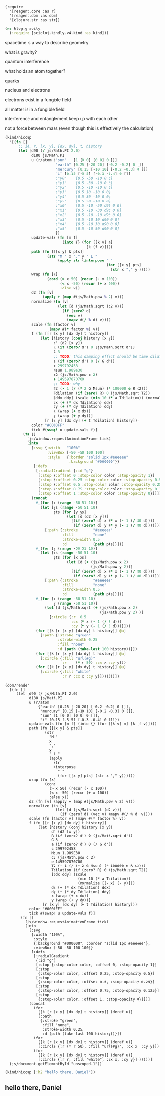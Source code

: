 <style>
.sourceCode:has(.printedClojure) {
  background-color: transparent;
  border-style: none;
}

.kind_map {
  background:            lightgreen;
  display:               grid;
  grid-template-columns: repeat(2, auto);
  justify-content:       center;
  text-align:            right;
  border: solid 1px black;
  border-radius: 10px;
}

.kind_vector {
  background:            lightblue;
  display:               grid;
  grid-template-columns: repeat(1, auto);
  align-items:           center;
  justify-content:       center;
  text-align:            center;
  border:                solid 2px black;
  padding:               10px;
}

.kind_set {
  background:            lightyellow;
  display:               grid;
  grid-template-columns: repeat(auto-fit, minmax(auto, max-content));
  align-items:           center;
  justify-content:       center;
  text-align:            center;
  border:                solid 1px black;
}

.kind_seq {
  background:            bisque;
  display:               grid;
  grid-template-columns: repeat(auto-fit, minmax(auto, max-content));
  align-items:           center;
  justify-content:       center;
  text-align:            center;
  border:                solid 1px black;
}
</style>

<link href="style.css" rel="stylesheet" type="text/css" />
<script src="https://unpkg.com/react@18/umd/react.production.min.js" type="text/javascript"></script><script src="https://unpkg.com/react-dom@18/umd/react-dom.production.min.js" type="text/javascript"></script><script src="https://scicloj.github.io/scittle/js/scittle.js" type="text/javascript"></script><script src="https://scicloj.github.io/scittle/js/scittle.reagent.js" type="text/javascript"></script>
<pre><code>(require
  '[reagent.core :as r]
  '[reagent.dom :as dom]
  '[clojure.str :as str])
</code></pre>

```clojure
(ns blog.gravity
  (:require [scicloj.kindly.v4.kind :as kind]))
```

spacetime is a way to describe geometry

what is gravity?

quantum interference

what holds an atom together?

quarks

nucleus and electrons

electrons exist in a fungible field

all matter is in a fungible field

interference and entanglement keep up with each other

not a force between mass (even though this is effectively the calculation)

```clojure
(kind/hiccup
  '[(fn []
      ;; id, r, [x, y], [dx, dy], t, history
      (let [d90 (/ js/Math.PI 2.0)
            d180 js/Math.PI
            u (r/atom {"sun"   [1 [0 0] [0 0] 0 []]
                       "earth" [0.25 [-20 20] [-0.2 -0.2] 0 []]
                       "mercury" [0.15 [-10 10] [-0.2 -0.3] 0 []]
                       "i" [0.15 [-5 5] [-0.3 -0.4] 0 []]
                       ;"y0"    [0.5 -50 -10 0 0]
                       ;"y1"    [0.5 -30 -10 0 0]
                       ;"y2"    [0.5 -10 -10 0 0]
                       ;"y3"    [0.5 10 -10 0 0]
                       ;"y4"    [0.5 30 -10 0 0]
                       ;"y5"    [0.5 50 -10 0 0]
                       ;"x0"    [0.5 -10 -50 d90 0 0]
                       ;"x1"    [0.5 -10 -30 d90 0 0]
                       ;"x2"    [0.5 -10 -10 d90 0 0]
                       ;"x3"    [0.5 -10 10 d90 0 0]
                       ;"x4"    [0.5 -10 30 d90 0 0]
                       ;"x5"    [0.5 -10 50 d90 0 0]
                       })
            update-vals (fn [m f]
                          (into {} (for [[k v] m]
                                     [k (f v)])))
            path (fn [[[x y] & pts]]
                   (str "M " x "," y " L "
                        (apply str (interpose " "
                                              (for [[x y] pts]
                                                (str x "," y))))))
            wrap (fn [x]
                   (cond (> x 50) (recur (- x 100))
                         (< x -50) (recur (+ x 100))
                         :else x))
            d2 (fn [v]
                 (apply + (map #(js/Math.pow % 2) v)))
            normalize (fn [v]
                        (let [d (js/Math.sqrt (d2 v))]
                          (if (zero? d)
                            (vec v)
                            (mapv #(/ % d) v))))
            scale (fn [factor v]
                    (mapv #(* factor %) v))
            f (fn [[r [x y] [dx dy] t history]]
                (let [history (conj history [x y])
                      d' (d2 [x y])
                      R (if (zero? d') 0 (js/Math.sqrt d'))
                      G 3
                      ;; TODO: this damping effect should be time dilation
                      a (if (zero? d') 0 (/ G d'))
                      c 299792458
                      Msun 1.989e30
                      c2 (js/Math.pow c 2)
                      e 149597870700
                      ;; TODO: why
                      T2 (- 1 (/ (* 2 G Msun) (* 100000 e R c2)))
                      Tdilation (if (zero? R) 0 (js/Math.sqrt T2))
                      [ddx ddy] (scale (min 10 (* a Tdilation)) (normalize [(- x) (- y)]))
                      dx (+ (* dx Tdilation) ddx)
                      dy (+ (* dy Tdilation) ddy)
                      x (wrap (+ x dx))
                      y (wrap (+ y dy))]
                  [r [x y] [dx dy] (+ t Tdilation) history]))
            color "#0000FF"
            tick #(swap! u update-vals f)]
        (fn []
          (js/window.requestAnimationFrame tick)
          (into
            [:svg {:width   "100%"
                   :viewBox [-50 -50 100 100]
                   :style   {:border "solid 1px #eeeeee"
                             :background "#000000"}}
             [:defs
              [:radialGradient {:id "g"}
               [:stop {:offset 0 :stop-color color :stop-opacity 1}]
               [:stop {:offset 0.25 :stop-color color :stop-opacity 0.5}]
               [:stop {:offset 0.5 :stop-color color :stop-opacity 0.25}]
               [:stop {:offset 0.75 :stop-color color :stop-opacity 0.125}]
               [:stop {:offset 1 :stop-color color :stop-opacity 0}]]]]
            (concat
              #_(for [x (range -50 51 10)]
                (let [ys (range -50 51 10)
                      pts (for [y ys]
                            (let [d (d2 [x y])]
                              [(if (zero? d) x (* x (- 1 (/ 80 d))))
                               (if (zero? d) y (* y (- 1 (/ 80 d))))]))]
                  [:path {:stroke       "#eeeeee"
                          :fill         "none"
                          :stroke-width 0.5
                          :d            (path pts)}]))
              #_(for [y (range -50 51 10)]
                (let [xs (range -50 51 10)
                      pts (for [x xs]
                            (let [d (+ (js/Math.pow x 2)
                                       (js/Math.pow y 2))]
                              [(if (zero? d) x (* x (- 1 (/ 80 d))))
                               (if (zero? d) y (* y (- 1 (/ 80 d))))]))]
                  [:path {:stroke       "#eeeeee"
                          :fill         "none"
                          :stroke-width 0.5
                          :d            (path pts)}]))
              #_(for [x (range -50 51 10)
                      y (range -50 51 10)]
                  (let [d (js/Math.sqrt (+ (js/Math.pow x 2)
                                           (js/Math.pow y 2)))]
                    [:circle {:r  0.5
                              :cx (* x (- 1 (/ 8 d)))
                              :cy (* y (- 1 (/ 8 d)))}]))
              (for [[k [r [x y] [dx dy] t history]] @u]
                [:path {:stroke "green"
                        :stroke-width 0.25
                        :fill "none"
                        :d (path (take-last 100 history))}])
              (for [[k [r [x y] [dx dy] t history]] @u]
                [:circle {:fill "url(#g)"
                          :r    (* r 50) :cx x :cy y}])
              (for [[k [r [x y] [dx dy] t history]] @u]
                [:circle {:fill "white"
                          :r r :cx x :cy y}]))))))])
```

<div id="unscoped-1"><pre><code>(dom/render
  [(fn []
     (let [d90 (/ js/Math.PI 2.0)
           d180 js/Math.PI
           u (r/atom
               {"earth" [0.25 [-20 20] [-0.2 -0.2] 0 []],
                "mercury" [0.15 [-10 10] [-0.2 -0.3] 0 []],
                "sun" [1 [0 0] [0 0] 0 []],
                "i" [0.15 [-5 5] [-0.3 -0.4] 0 []]})
           update-vals (fn [m f] (into {} (for [[k v] m] [k (f v)])))
           path (fn [[[x y] & pts]]
                  (str
                    "M "
                    x
                    ","
                    y
                    " L "
                    (apply
                      str
                      (interpose
                        " "
                        (for [[x y] pts] (str x "," y))))))
           wrap (fn [x]
                  (cond
                    (> x 50) (recur (- x 100))
                    (< x -50) (recur (+ x 100))
                    :else x))
           d2 (fn [v] (apply + (map #(js/Math.pow % 2) v)))
           normalize (fn [v]
                       (let [d (js/Math.sqrt (d2 v))]
                         (if (zero? d) (vec v) (mapv #(/ % d) v))))
           scale (fn [factor v] (mapv #(* factor %) v))
           f (fn [[r [x y] [dx dy] t history]]
               (let [history (conj history [x y])
                     d' (d2 [x y])
                     R (if (zero? d') 0 (js/Math.sqrt d'))
                     G 3
                     a (if (zero? d') 0 (/ G d'))
                     c 299792458
                     Msun 1.989E30
                     c2 (js/Math.pow c 2)
                     e 149597870700
                     T2 (- 1 (/ (* 2 G Msun) (* 100000 e R c2)))
                     Tdilation (if (zero? R) 0 (js/Math.sqrt T2))
                     [ddx ddy] (scale
                                 (min 10 (* a Tdilation))
                                 (normalize [(- x) (- y)]))
                     dx (+ (* dx Tdilation) ddx)
                     dy (+ (* dy Tdilation) ddy)
                     x (wrap (+ x dx))
                     y (wrap (+ y dy))]
                 [r [x y] [dx dy] (+ t Tdilation) history]))
           color "#0000FF"
           tick #(swap! u update-vals f)]
       (fn []
         (js/window.requestAnimationFrame tick)
         (into
           [:svg
            {:width "100%",
             :style
             {:background "#000000", :border "solid 1px #eeeeee"},
             :viewBox [-50 -50 100 100]}
            [:defs
             [:radialGradient
              {:id "g"}
              [:stop {:stop-color color, :offset 0, :stop-opacity 1}]
              [:stop
               {:stop-color color, :offset 0.25, :stop-opacity 0.5}]
              [:stop
               {:stop-color color, :offset 0.5, :stop-opacity 0.25}]
              [:stop
               {:stop-color color, :offset 0.75, :stop-opacity 0.125}]
              [:stop
               {:stop-color color, :offset 1, :stop-opacity 0}]]]]
           (concat
             (for
               [[k [r [x y] [dx dy] t history]] (deref u)]
               [:path
                {:stroke "green",
                 :fill "none",
                 :stroke-width 0.25,
                 :d (path (take-last 100 history))}])
             (for
               [[k [r [x y] [dx dy] t history]] (deref u)]
               [:circle {:r (* r 50), :fill "url(#g)", :cx x, :cy y}])
             (for
               [[k [r [x y] [dx dy] t history]] (deref u)]
               [:circle {:r r, :fill "white", :cx x, :cy y}]))))))]
  (js/document.getElementById "unscoped-1"))
</code></pre></div>

```clojure
(kind/hiccup [:h2 "hello there, Daniel"])
```

<h2>hello there, Daniel</h2>
